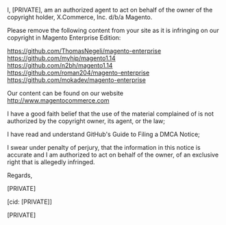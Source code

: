 I, [PRIVATE], am an authorized agent to act on behalf of the owner of the copyright holder, X.Commerce, Inc. d/b/a Magento.

Please remove the following content from your site as it is infringing on our copyright in Magento Enterprise Edition:

https://github.com/ThomasNegeli/magento-enterprise  
https://github.com/myhip/magento1.14  
https://github.com/n2bh/magento1.14  
https://github.com/roman204/magento-enterprise  
https://github.com/mokadev/magento-enterprise  

Our content can be found on our website http://www.magentocommerce.com

I have a good faith belief that the use of the material complained of is not authorized by the copyright owner, its agent, or the law;

I have read and understand GitHub's Guide to Filing a DMCA Notice;

I swear under penalty of perjury, that the information in this notice is accurate and I am authorized to act on behalf of the owner, of an exclusive right that is allegedly infringed.

Regards,

[PRIVATE]

[cid: [PRIVATE]]

[PRIVATE]
